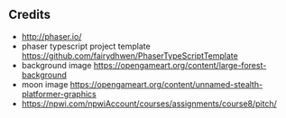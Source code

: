 ## Credits
- http://phaser.io/
- phaser typescript project template https://github.com/fairydhwen/PhaserTypeScriptTemplate
- background image https://opengameart.org/content/large-forest-background
- moon image https://opengameart.org/content/unnamed-stealth-platformer-graphics
- https://npwi.com/npwiAccount/courses/assignments/course8/pitch/